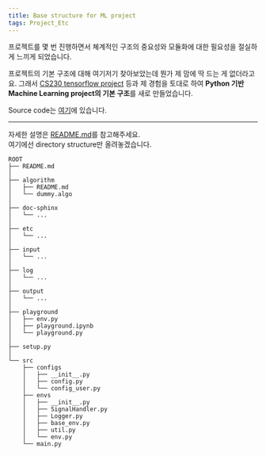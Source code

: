 ```yaml
---
title: Base structure for ML project
tags: Project_Etc
---
```


<!--more-->

프로젝트를 몇 번 진행하면서 쳬계적인 구조의 중요성와 모듈화에 대한 필요성을 절실하게 느끼게 되었습니다.  

프로젝트의 기본 구조에 대해 여기저기 찾아보았는데 뭔가 제 맘에 딱 드는 게 없더라고요. 그래서 [CS230 tensorflow project](https://github.com/cs230-stanford/cs230-code-examples) 등과 제 경험을 토대로 하여 **Python 기반 Machine Learning project의 기본 구조**를 새로 만들었습니다.

Source code는 [여기](https://github.com/djy-git/base-strcture-for-ML-project)에 있습니다.

---

자세한 설명은 [README.md](https://github.com/djy-git/base-strcture-for-ML-project)를 참고해주세요.  
여기에선 directory structure만 올려놓겠습니다.


    ROOT
    ├── README.md
    │
    ├── algorithm
    │   ├── README.md
    │   └── dummy.algo
    │
    ├── doc-sphinx
    │   └── ...
    │
    ├── etc
    │   └── ...
    │
    ├── input
    │   └── ...
    │
    ├── log
    │   └── ...
    │
    ├── output
    │   └── ...
    │
    ├── playground
    │   ├── env.py
    │   ├── playground.ipynb
    │   └── playground.py
    │
    ├── setup.py
    │
    └── src
        ├── configs
        │   ├── __init__.py
        │   ├── config.py
        │   └── config_user.py
        ├── envs
        │   ├── __init__.py
        │   ├── SignalHandler.py
        │   ├── Logger.py
        │   ├── base_env.py
        │   ├── util.py
        │   └── env.py
        └── main.py
